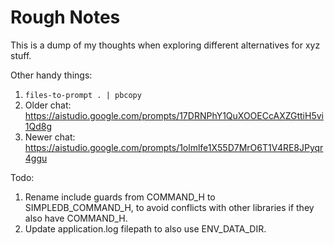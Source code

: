 # Rough Notes

This is a dump of my thoughts when exploring different alternatives for xyz stuff.


Other handy things:
1. `files-to-prompt . | pbcopy`
2. Older chat: https://aistudio.google.com/prompts/17DRNPhY1QuXOOECcAXZGttiH5vi1Qd8g
3. Newer chat: https://aistudio.google.com/prompts/1olmlfe1X55D7MrO6T1V4RE8JPyqr4ggu


Todo:
1. Rename include guards from COMMAND_H to SIMPLEDB_COMMAND_H, to avoid conflicts with other libraries if they also have COMMAND_H.
2. Update application.log filepath to also use ENV_DATA_DIR.
